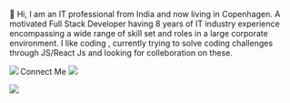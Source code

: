    👋 Hi, I am  an IT professional from India and now  living in Copenhagen.
    A motivated Full Stack Developer  having  8 years of IT industry experience encompassing a wide range of skill set and roles in a large corporate environment.
    I like  coding , currently trying to solve coding challenges through JS/React Js and   looking for colleboration on these.
    
   Connect Me <a href="mailto:maccrin@gmail.com"><img src="https://img.shields.io/badge/gmail-%23DD0031.svg?&style=for-the-badge&logo=gmail&logoColor=white"/></a>
   <a href="https://www.codewars.com/users/maccrin" target="_blank"><img align="left" src="https://www.codewars.com/users/maccrin/badges/small" /></a>
   
   
   
   
   
   
 
   
   <a href="https://www.linkedin.com/in/webdevelopmentmadhumita/" target="_blank"><img src="C:\Users\Madhu\Downloads\linkedin.png"/></a>
   
  
  
